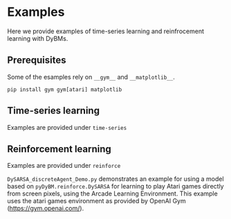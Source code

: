 # Examples

Here we provide examples of time-series learning and reinfrocement learning with DyBMs.

## Prerequisites

Some of the esamples rely on `__gym__` and `__matplotlib__`.

```
pip install gym gym[atari] matplotlib
```

## Time-series learning

Examples are provided under `time-series`

## Reinforcement learning

Examples are provided under `reinforce`

`DySARSA_discreteAgent_Demo.py` demonstrates an example for using a model based on `pyDyBM.reinforce.DySARSA` for learning to play Atari games directly from screen pixels, using the Arcade Learning Environment. This example uses the atari games environment as provided by OpenAI Gym (https://gym.openai.com/).

